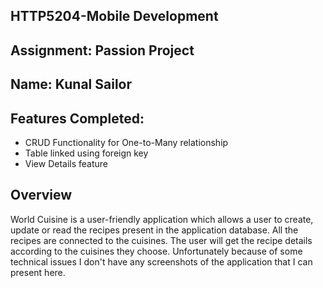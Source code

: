 ## HTTP5204-Mobile Development ##
## Assignment: Passion Project ##
## Name: Kunal Sailor ##
## Features Completed: ##
- CRUD Functionality for One-to-Many relationship
- Table linked using foreign key
- View Details feature

## Overview ##
World Cuisine is a user-friendly application which allows a user to create, update or read the recipes present in the application database. 
All the recipes are connected to the cuisines. The user will get the recipe details according to the cuisines they choose. Unfortunately because 
of some technical issues I don't have any screenshots of the application that I can present here. 
